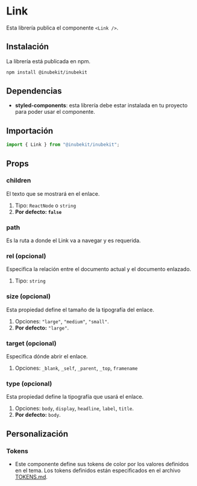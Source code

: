 # Link

Esta librería publica el componente `<Link />`.

## Instalación

La librería está publicada en npm.

```bash
npm install @inubekit/inubekit
```

## Dependencias

- **styled-components**: esta librería debe estar instalada en tu proyecto para poder usar el componente.

## Importación

```jsx
import { Link } from "@inubekit/inubekit";
```

## Props

### children

El texto que se mostrará en el enlace.

1. Tipo: `ReactNode` o `string`
2. **Por defecto: `false`**

### path

Es la ruta a donde el Link va a navegar y es requerida.

### rel (opcional)

Especifica la relación entre el documento actual y el documento enlazado.

1. Tipo: `string`

### size (opcional)

Esta propiedad define el tamaño de la tipografía del enlace.

1. Opciones: `"large"`, `"medium"`, `"small"`.
2. **Por defecto:** `"large"`.

### target (opcional)

Especifica dónde abrir el enlace.

1. Opciones: `_blank`, `_self`, `_parent`, `_top`, `framename`

### type (opcional)

Esta propiedad define la tipografía que usará el enlace.

1. Opciones: `body`, `display`, `headline`, `label`, `title`.
2. **Por defecto:** `body`.

## Personalización

### Tokens

- Este componente define sus tokens de color por los valores definidos en el tema. Los tokens definidos están especificados en el archivo [TOKENS.md](./TOKENS.md).
